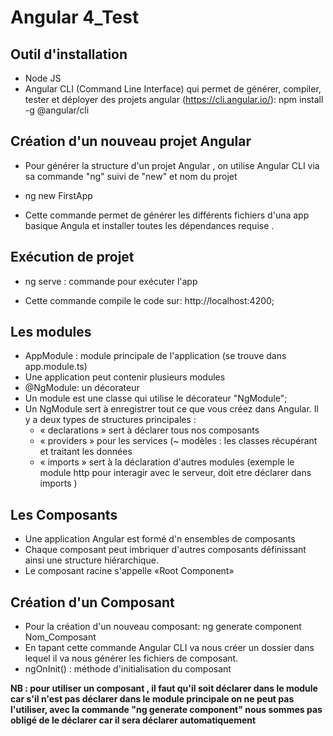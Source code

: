 # Angular 4_Test
## Outil d'installation 
- Node JS 
- Angular CLI (Command Line Interface) qui permet de générer, compiler, tester et déployer des projets angular (https://cli.angular.io/):
npm install -g @angular/cli

## Création d'un nouveau projet Angular 
 - Pour générer la structure d'un projet Angular , on utilise Angular CLI via sa commande "ng" suivi de "new" et nom du projet
 
- ng new FirstApp

- Cette commande permet de générer les différents fichiers d'una app basique Angula et installer toutes les dépendances requise .

## Exécution de projet 
- ng serve : commande pour exécuter l'app

- Cette commande compile le code sur: http://localhost:4200;
 
 ## Les modules
  - AppModule : module principale de l'application (se trouve dans app.module.ts)
  - Une application peut contenir plusieurs modules  
  - @NgModule: un décorateur 
  - Un module est une classe qui utilise le décorateur "NgModule";
  - Un NgModule sert à enregistrer tout ce que vous créez dans Angular. Il y a deux types de structures principales :
       - « declarations » sert à déclarer tous nos composants
       - « providers » pour les services (~ modèles : les classes récupérant et traitant les données
       - « imports » sert à la déclaration  d'autres modules (exemple le module http pour interagir avec le serveur, doit etre déclarer dans imports )
 ## Les Composants
  - Une application Angular est formé d'n ensembles de composants
  - Chaque composant peut imbriquer d'autres composants définissant ainsi une structure hiérarchique.
  - Le composant racine s'appelle «Root Component»
 ## Création d'un Composant 
   - Pour la création d'un nouveau composant:  ng generate component Nom_Composant
   - En tapant cette commande Angular CLI va nous créer un dossier dans lequel il va nous générer les fichiers de composant.
   - ngOnInit() : méthode d'initialisation du composant

   **NB : pour utiliser un composant , il faut qu'il soit déclarer dans le module car s'il n'est pas déclarer dans le module principale on ne peut pas l'utiliser, avec la commande "ng generate component" nous sommes pas obligé de le déclarer car il sera déclarer automatiquement**


